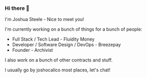 ### Hi there 👋

I'm Joshua Steele - Nice to meet you!

I'm currently working on a bunch of things for a bunch of people:
- Full Stack / Tech Lead - Fluidity Money
- Developer / Software Design / DevOps - Breezepay
- Founder - Archivist

I also work on a bunch of other contracts and stuff.

I usually go by joshocalico most places, let's chat!
